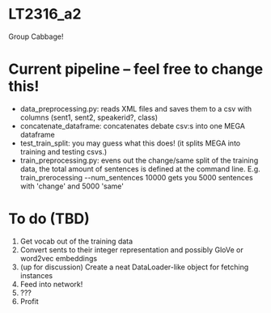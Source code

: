 # LT2316_a2
Group Cabbage!

# Current pipeline – feel free to change this!

* data_preprocessing.py: reads XML files and saves them to a csv with columns (sent1, sent2, speakerid?, class)
* concatenate_dataframe: concatenates debate csv:s into one MEGA dataframe
* test_train_split: you may guess what this does! (it splits MEGA into training and testing csvs.)
* train_preprocessing.py: evens out the change/same split of the training data, the total amount of sentences is defined at the command line. E.g. train_prerocessing --num_sentences 10000 gets you 5000 sentences with 'change' and 5000 'same'

# To do (TBD)
1. Get vocab out of the training data
2. Convert sents to their integer representation and possibly GloVe or word2vec embeddings
3. (up for discussion) Create a neat DataLoader-like object for fetching instances
4. Feed into network!
5. ???
6. Profit
